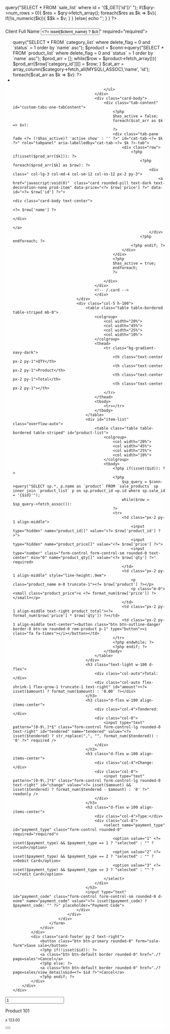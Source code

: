 <?php 
if(isset($_GET['id'])){
    $qry = $conn->query("SELECT * FROM `sale_list` where id = '{$_GET['id']}' ");
    if($qry->num_rows > 0){
        $res = $qry->fetch_array();
        foreach($res as $k => $v){
            if(!is_numeric($k)){
                $$k = $v;
            }
        }
    }else{
        echo '<script> alert("Unknown Sale\'s ID."); location.replace("./?page=sales"); </script>';
    }
    
}
?>
<style>
    #sales-panel{
        height:70vh;
    }
    #panel-left, #item-list{
        background:rgb(255 255 255 / 17%);
    }
    #item-list{
        height:60%;
    }
</style>
<div class="content py-3">
    <div class="container-fluid">
        <div class="card card-outline card-outline rounded-0 shadow blur">
            <div class="card-header">
                <h5 class="card-title"><?= isset($id) ? "Update ". $code . " Sale" : "New Sale" ?></h5>
            </div>
            <div class="card-body">
                <div class="container-fluid">
                    <form action="" id="sale-form">
                        <input type="hidden" name="id" value="<?= isset($id) ? $id : '' ?>">
                        <input type="hidden" name="amount" value="<?= isset($amount) ? $amount : '' ?>">
                        <div class="row">
                            <div class="col-lg-12 col-md-12 col-sm-12 col-xs-12">
                                <div class="form-group mb-3">
                                    <label for="client_name" class="control-label">Client Full Name</label>
                                    <input type="text" name="client_name" id="client_name" class="form-control form-control-sm rounded-0" value="<?= isset($client_name) ? $client_name : "Guest" ?>" required="required">
                                </div>
                            </div>
                        </div>
                        <div class="border rounded-0 shadow bg-gradient-navy px-1 py-1" id="sales-panel">
                            <div class="d-flex h-100 w-100">
                                <div class="col-7 px-0 h-100" id="panel-left">
                                    <div class="card card-primary bg-transparent border-0 h-100 card-tabs rounded-0">
                                        <div class="card-header bg-gradient-dark p-0 pt-1">
                                            <ul class="nav nav-tabs" id="custom-tabs-one-tab" role="tablist">
                                                <?php 
                                                $has_active = false; 
                                                $category = $conn->query("SELECT * FROM `category_list` where delete_flag = 0 and `status` = 1  order by `name` asc");
                                                $product = $conn->query("SELECT * FROM `product_list` where delete_flag = 0 and `status` = 1  order by `name` asc");
                                                $prod_arr = [];
                                                while($row = $product->fetch_array()){
                                                    $prod_arr[$row['category_id']][] = $row;
                                                }
                                                $cat_arr = array_column($category->fetch_all(MYSQLI_ASSOC),'name', 'id');
                                                foreach($cat_arr as $k => $v):
                                                ?>
                                                <li class="nav-item">
                                                    <a class="nav-link <?= (!$has_active)? 'active' : '' ?>" id="custom-tabs-one-home-tab" data-toggle="pill" href="#cat-tab-<?= $k ?>" role="tab" aria-controls="cat-tab-<?= $k ?>" aria-selected="<?= (!$has_active)? 'true' : 'false' ?>"><?= $v ?></a>
                                                </li>
                                                <?php 
                                                $has_active = true; 
                                                endforeach; 
                                                ?>

                                            </ul>
                                        </div>
                                        <div class="card-body">
                                            <div class="tab-content" id="custom-tabs-one-tabContent">
                                                <?php 
                                                $has_active = false; 
                                                foreach($cat_arr as $k => $v): 
                                                ?>
                                                <div class="tab-pane fade <?= (!$has_active)? 'active show' : '' ?>" id="cat-tab-<?= $k ?>" role="tabpanel" aria-labelledby="cat-tab-<?= $k ?>-tab">
                                                    <div class="row">
                                                        <?php if(isset($prod_arr[$k])): ?>
                                                            <?php foreach($prod_arr[$k] as $row): ?>
                                                                <div class=" col-lg-3 col-md-4 col-sm-12 col-xs-12 px-2 py-3">
                                                                    <a href="javascript:void(0)"  class="card rounded-pill text-dark text-decoration-none prod-item" data-price="<?= $row['price'] ?>" data-id="<?= $row['id'] ?>">
                                                                        <div class="card-body text-center">
                                                                            <?= $row['name'] ?>
                                                                        </div>
                                                                    </a>
                                                                </div>
                                                            <?php endforeach; ?>
                                                        <?php endif; ?>
                                                    </div>
                                                </div>
                                                <?php 
                                                $has_active = true; 
                                                endforeach;
                                                ?>

                                            </div>
                                        </div>
                                        <!-- /.card -->
                                        </div>
                                </div>
                                <div class="col-5 h-100">
                                    <table class="table table-bordered table-striped mb-0">
                                        <colgroup>
                                            <col width="20%">
                                            <col width="45%">
                                            <col width="25%">
                                            <col width="10%">
                                        </colgroup>
                                        <thead>
                                            <tr class="bg-gradient-navy-dark">
                                                <th class="text-center px-2 py-1">QTY</th>
                                                <th class="text-center px-2 py-1">Product</th>
                                                <th class="text-center px-2 py-1">Total</th>
                                                <th class="text-center px-2 py-1"></th>
                                            </tr>
                                        </thead>
                                        <tbody>
                                            <tr></tr>
                                        </tbody>
                                    </table>
                                    <div id="item-list" class="overflow-auto">
                                        <table class="table table-bordered table-striped" id="product-list">
                                            <colgroup>
                                                <col width="20%">
                                                <col width="45%">
                                                <col width="25%">
                                                <col width="10%">
                                            </colgroup>
                                            <tbody>
                                                <?php if(isset($id)): ?>
                                                <?php 
                                                    $sp_query = $conn->query("SELECT sp.*, p.name as `product` FROM `sale_products` sp inner join `product_list` p on sp.product_id =p.id where sp.sale_id = '{$id}'");
                                                    while($row = $sp_query->fetch_assoc()):
                                                ?>
                                                <tr>
                                                    <td class="px-2 py-1 align-middle">
                                                        <input type="hidden" name="product_id[]" value="<?= $row['product_id'] ?>">
                                                        <input type="hidden" name="product_price[]" value="<?= $row['price'] ?>">
                                                        <input type="number" class="form-control form-control-sm rounded-0 text-center" min="0" name="product_qty[]" value="<?= $row['qty'] ?>" required>
                                                    </td>
                                                    <td class="px-2 py-1 align-middle" style="line-height:.9em">
                                                        <p class="product_name m-0 truncate-1"><?= $row['product'] ?></p>
                                                        <p class="m-0"><small class="product_price">x <?= format_num($row['price']) ?></small></p>
                                                    </td>
                                                    <td class="px-2 py-1 align-middle text-right product_total"><?= format_num($row['price'] * $row['qty']) ?></td>
                                                    <td class="px-2 py-1 align-middle text-center"><button class="btn btn-outline-danger border-0 btn-sm rounded-0 rem-product p-1" type="button"><i class="fa fa-times"></i></button></td>
                                                </tr>
                                                <?php endwhile; ?>
                                                <?php endif; ?>
                                            </tbody>
                                        </table>
                                    </div>
                                    <h3 class="text-light w-100 d-flex">
                                        <div class="col-auto">Total:</div>
                                        <div class="col-auto flex-shrink-1 flex-grow-1 truncate-1 text-right" id="amount"><?= isset($amount) ? format_num($amount) : '0.00' ?></div>
                                    </h3>
                                    <h3 class="d-flex w-100 align-items-center">
                                        <div class="col-4">Tendered:</div>
                                        <div class="col-8">
                                            <input type="text" pattern="[0-9\.]*$" class="form-control form-control-lg rounded-0 text-right" id="tendered" name="tendered" value="<?= isset($tendered) ? str_replace(",", "", format_num($tendered)) : '0' ?>" required />
                                        </div>
                                    </h3>
                                    <h3 class="d-flex w-100 align-items-center">
                                        <div class="col-4">Change:</div>
                                        <div class="col-8">
                                            <input type="text" pattern="[0-9\.]*$" class="form-control form-control-lg rounded-0 text-right" id="change" value="<?= isset($amount) && isset($tendered) ? format_num($tendered - $amount) : '0' ?>" readonly />
                                        </div>
                                    </h3>
                                    <h3 class="d-flex w-100 align-items-center">
                                        <div class="col-4">Type:</div>
                                        <div class="col-8">
                                            <select name="payment_type" id="payment_type" class="form-control rounded-0" required="required">
                                                <option value="1" <?= isset($payment_type) && $payment_type == 1 ? "selected" : "" ?>>Cash</option>
                                                <option value="2" <?= isset($payment_type) && $payment_type == 2 ? "selected" : "" ?>>Debit Card</option>
                                                <option value="3" <?= isset($payment_type) && $payment_type == 3 ? "selected" : "" ?>>Credit Card</option>
                                            </select>
                                        </div>
                                    </h3>
                                    <input type="text" id="payment_code" class="form-control form-control-sm rounded-0 d-none" name="payment_code" value="<?= isset($payment_code) ? $payment_code: "" ?>" placeholder="Payment Code">
                                </div>
                            </div>
                        </div>
                    </form>
                </div>
            </div>
            <div class="card-footer py-2 text-right">
                <button class="btn btn-primary rounded-0" form="sale-form">Save sale</button>
                <?php if(!isset($id)): ?>
                <a class="btn btn-default border rounded-0" href="./?page=sales">Cancel</a>
                <?php else: ?>
                <a class="btn btn-default border rounded-0" href="./?page=sales/view_details&id=<?= $id ?>">Cancel</a>
                <?php endif; ?> 
            </div>
        </div>
    </div>
</div>
<noscript id="product-clone">
<tr>
    <td class="px-2 py-1 align-middle">
        <input type="hidden" name="product_id[]">
        <input type="hidden" name="product_price[]">
        <input type="number" class="form-control form-control-sm rounded-0 text-center" min="0" name="product_qty[]" value="1" required>
    </td>
    <td class="px-2 py-1 align-middle" style="line-height:.9em">
        <p class="product_name m-0 truncate-1">Product 101</p>
        <p class="m-0"><small class="product_price">x 123.00</small></p>
    </td>
    <td class="px-2 py-1 align-middle text-right product_total"></td>
    <td class="px-2 py-1 align-middle text-center"><button class="btn btn-outline-danger border-0 btn-sm rounded-0 rem-product p-1" type="button"><i class="fa fa-times"></i></button></td>
</tr>
</noscript>
<script>
    function calc_change(){
        var amount = $('[name="amount"]').val()
        var tendered = $('[name="tendered"]').val()
        amount = amount > 0 ? amount : 0;
        tendered = tendered > 0 ? tendered : 0;
        var change = parseFloat(tendered) - parseFloat(amount)
        $('#change').val(parseFloat(change).toLocaleString('en-US'))
    }
    function calc_total_amount(){
        var total = 0;
        $('#product-list tbody tr').each(function(){
            var qty = $(this).find('[name="product_qty[]"]').val()
            qty = qty > 0 ? qty : 0
            total += (parseFloat($(this).find('[name="product_price[]"]').val()) * parseFloat(qty))
        })
        $('[name="amount"]').val(parseFloat(total))
        $('#amount').text(parseFloat(total).toLocaleString('en-US'))
        calc_change()
    }
    function calc_product(){
        var total = 0;
        
        $('#product-list tbody tr').each(function(){
            var qty = $(this).find('[name="product_qty[]"]').val()
            qty = qty > 0 ? qty : 0
            total += (parseFloat($(this).find('[name="product_price[]"]').val()) * parseFloat(qty))
        })
        $('#product_total').text(parseFloat(total).toLocaleString('en-US'))
        calc_total_amount()
    }
    $(function(){
        $('body').addClass('sidebar-collapse')
        $('#payment_type').change(function(){
            var type = $(this).val()
            if(type == 1){
                $('#payment_code').addClass('d-none').attr('required', false)
            }else{
                $('#payment_code').removeClass('d-none').attr('required', true)
            }
        })
        $('#product-list tbody tr').find('.rem-product').click(function(){
            var tr = $(this).closest('tr')
            if(confirm("Are you sure to remove "+(tr.find('.product_name').text())+" from product list?") === true){
                tr.remove()
                calc_product()
            }
        })
        $('#product-list tbody tr').find('[name="product_qty[]"]').on('input change', function(){
            var tr = $(this).closest('tr')
            var price = tr.find('[name="product_price[]"]').val()
            var qty = $(this).val()
            qty = qty > 0 ? qty : 0
            price = price > 0 ? price : 0
            var total = parseFloat(qty) * parseFloat(price)
            tr.find('.product_total').text(parseFloat(total).toLocaleString())
            calc_product()

        })
        $('#tendered').on('input',function(){
            calc_change()
        })
        $('.prod-item').click(function(){
            var id = $(this).attr('data-id')
            if($('#product-list tbody tr input[name="product_id[]"][value="'+id+'"]').length > 0){
                alert("Product already on the list.")
                return false;
            }
            var name = ($(this).find('.card-body').text()).trim()
            var price = $(this).attr('data-price')
            var tr = $($('noscript#product-clone').html()).clone()
            tr.find('input[name="product_id[]"]').val(id)
            tr.find('input[name="product_price[]"]').val(price)
            tr.find('.product_name').text(name)
            tr.find('.product_price').text('x ' + parseFloat(price).toLocaleString())
            tr.find('.product_total').text(parseFloat(price).toLocaleString())
            $('#product-list tbody').append(tr)
            calc_product()
            tr.find('.rem-product').click(function(){
                if(confirm("Are you sure to remove "+name+" from product list?") === true){
                    tr.remove()
                    calc_product()
                }
            })
            tr.find('[name="product_qty[]"]').on('input change', function(){
                var qty = $(this).val()
                qty = qty > 0 ? qty : 0
                var total = parseFloat(qty) * parseFloat(price)
                tr.find('.product_total').text(parseFloat(total).toLocaleString())
                calc_product()

            })
        })
        $('#sale-form').submit(function(e){
			e.preventDefault();
            var _this = $(this)
			 $('.err-msg').remove();
			start_loader();
			$.ajax({
				url:_base_url_+"classes/Master.php?f=save_sale",
				data: new FormData($(this)[0]),
                cache: false,
                contentType: false,
                processData: false,
                method: 'POST',
                type: 'POST',
                dataType: 'json',
				error:err=>{
					console.log(err)
					alert_toast("An error occured",'error');
					end_loader();
				},
				success:function(resp){
					if(typeof resp =='object' && resp.status == 'success'){
						location.href = "./?page=sales/view_details&id="+resp.sid
					}else if(resp.status == 'failed' && !!resp.msg){
                        var el = $('<div>')
                            el.addClass("alert alert-danger err-msg").text(resp.msg)
                            _this.prepend(el)
                            el.show('slow')
                            $("html, body,.modal").scrollTop(0);
                            end_loader()
                    }else{
						alert_toast("An error occured",'error');
						end_loader();
					}
				}
			})
		})
    })
</script>
